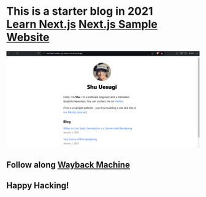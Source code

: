 # This is a starter blog in 2021 <br /> [Learn Next.js](https://nextjs.org/learn) [Next.js Sample Website](https://next-learn-starter-git-master-vercel.vercel.app/)

![alt text](/public/image.png)

## Follow along [Wayback Machine](https://web.archive.org/web/20210831124431/https://nextjs.org/learn/basics/create-nextjs-app/setup)
## Happy Hacking!
